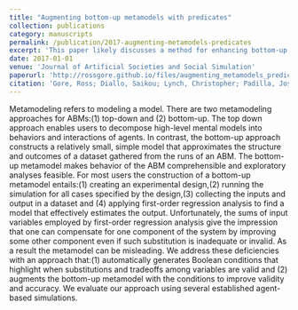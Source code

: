 ```yaml
---
title: "Augmenting bottom-up metamodels with predicates"
collection: publications
category: manuscripts
permalink: /publication/2017-augmenting-metamodels-predicates
excerpt: 'This paper likely discusses a method for enhancing bottom-up metamodels by incorporating predicates, potentially improving the accuracy or interpretability of these models.'
date: 2017-01-01
venue: 'Journal of Artificial Societies and Social Simulation'
paperurl: 'http://rossgore.github.io/files/augmenting_metamodels_predicates.pdf'
citation: 'Gore, Ross; Diallo, Saikou; Lynch, Christopher; Padilla, Jose. (2017). "Augmenting bottom-up metamodels with predicates." <i>Journal of Artificial Societies and Social Simulation</i>. 20(1).'
---
```

Metamodeling refers to modeling a model. There are two metamodeling approaches for ABMs:(1) top-down and (2) bottom-up. The top down approach enables users to decompose high-level mental models into behaviors and interactions of agents. In contrast, the bottom-up approach constructs a relatively small, simple model that approximates the structure and outcomes of a dataset gathered from the runs of an ABM. The bottom-up metamodel makes behavior of the ABM comprehensible and exploratory analyses feasible. For most users the construction of a bottom-up metamodel entails:(1) creating an experimental design,(2) running the simulation for all cases specified by the design,(3) collecting the inputs and output in a dataset and (4) applying first-order regression analysis to find a model that effectively estimates the output. Unfortunately, the sums of input variables employed by first-order regression analysis give the impression that one can compensate for one component of the system by improving some other component even if such substitution is inadequate or invalid. As a result the metamodel can be misleading. We address these deficiencies with an approach that:(1) automatically generates Boolean conditions that highlight when substitutions and tradeoffs among variables are valid and (2) augments the bottom-up metamodel with the conditions to improve validity and accuracy. We evaluate our approach using several established agent-based simulations.